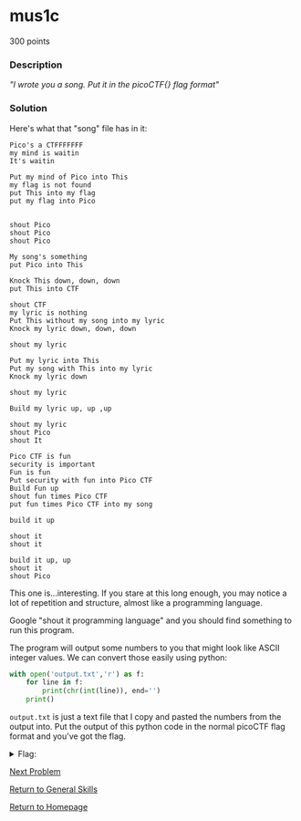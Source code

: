 # mus1c
300 points

### Description
*"I wrote you a song. Put it in the picoCTF{} flag format"*

### Solution
Here's what that "song" file has in it:
```
Pico's a CTFFFFFFF
my mind is waitin
It's waitin

Put my mind of Pico into This
my flag is not found
put This into my flag
put my flag into Pico


shout Pico
shout Pico
shout Pico

My song's something
put Pico into This

Knock This down, down, down
put This into CTF

shout CTF
my lyric is nothing
Put This without my song into my lyric
Knock my lyric down, down, down

shout my lyric

Put my lyric into This
Put my song with This into my lyric
Knock my lyric down

shout my lyric

Build my lyric up, up ,up

shout my lyric
shout Pico
shout It

Pico CTF is fun
security is important
Fun is fun
Put security with fun into Pico CTF
Build Fun up
shout fun times Pico CTF
put fun times Pico CTF into my song

build it up

shout it
shout it

build it up, up
shout it
shout Pico
```

This one is...interesting. If you stare at this long enough, you may notice a lot of repetition and structure, almost like a programming language. 

Google "shout it programming language" and you should find something to run this program.

The program will output some numbers to you that might look like ASCII integer values. We can convert those easily using python:
```python
with open('output.txt','r') as f:
    for line in f:
        print(chr(int(line)), end='')
    print()
```

`output.txt` is just a text file that I copy and pasted the numbers from the output into. Put the output of this python code in the normal picoCTF flag 
format and you've got the flag.

<details>
  <summary>Flag:</summary>
  picoCTF{rrrocknrn0113r}
</details>

[Next Problem](https://github.com/sdvickers98/picoCTF-2019-Walkthrough/blob/master/general_skills/%2315%20-%20flag_shop.md)

[Return to General Skills](https://github.com/sdvickers98/picoCTF-2019-Walkthrough/blob/master/general_skills/%230%20-%20General%20Skills%20Homepage.md)

[Return to Homepage](https://github.com/sdvickers98/picoCTF-2019-Walkthrough)
